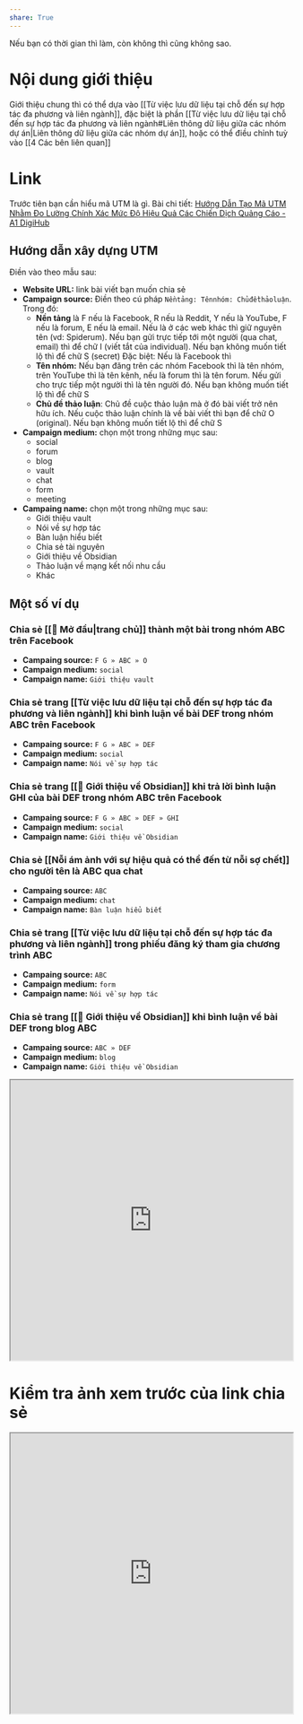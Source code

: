 ```yaml
---
share: True
---
```

Nếu bạn có thời gian thì làm, còn không thì cũng không sao.

# Nội dung giới thiệu
Giới thiệu chung thì có thể dựa vào [[Từ việc lưu dữ liệu tại chỗ đến sự hợp tác đa phương và liên ngành]], đặc biệt là phần [[Từ việc lưu dữ liệu tại chỗ đến sự hợp tác đa phương và liên ngành#Liên thông dữ liệu giữa các nhóm dự án|Liên thông dữ liệu giữa các nhóm dự án]], hoặc có thể điều chỉnh tuỳ vào [[4 Các bên liên quan]]

# Link
Trước tiên bạn cần hiểu mã UTM là gì. Bài chi tiết: [Hướng Dẫn Tạo Mã UTM Nhằm Đo Lường Chính Xác Mức Độ Hiệu Quả Các Chiến Dịch Quảng Cáo - A1 DigiHub](https://a1digihub.com/huong-dan-tao-ma-utm-nham-do-luong-chinh-xac-muc-do-hieu-qua-cac-chien-dich-quang-cao/)

## Hướng dẫn xây dựng UTM
Điền vào theo mẫu sau:
- **Website URL:** link bài viết bạn muốn chia sẻ
- **Campaign source:** Điền theo cú pháp `Nềntảng: Tênnhóm: Chủđềthảoluận`. Trong đó:
	- **Nền tảng** là F nếu là Facebook, R nếu là Reddit, Y nếu là YouTube, F nếu là forum, E nếu là email. Nếu là ở các web khác thì giữ nguyên tên (vd: Spiderum). Nếu bạn gửi trực tiếp tới một người (qua chat, email) thì để chữ I (viết tắt của individual). Nếu bạn không muốn tiết lộ thì để chữ S (secret)
	  Đặc biệt: Nếu là Facebook thì 
	- **Tên nhóm:** Nếu bạn đăng trên các nhóm Facebook thì là tên nhóm, trên YouTube thì là tên kênh, nếu là forum thì là tên forum. Nếu gửi cho trực tiếp một người thì là tên người đó. Nếu bạn không muốn tiết lộ thì để chữ S
	- **Chủ đề thảo luận**: Chủ đề cuộc thảo luận mà ở đó bài viết trở nên hữu ích. Nếu cuộc thảo luận chính là về bài viết thì bạn để chữ O (original). Nếu bạn không muốn tiết lộ thì để chữ S
- **Campaign medium:** chọn một trong những mục sau:
	- social
	- forum
	- blog
	- vault
	- chat
	- form
	- meeting
- **Campaing name:** chọn một trong những mục sau:
	- Giới thiệu vault
	- Nói về sự hợp tác
	- Bàn luận hiểu biết
	- Chia sẻ tài nguyên
	- Giới thiệu về Obsidian
	- Thảo luận về mạng kết nối nhu cầu
	- Khác

## Một số ví dụ
### Chia sẻ [[🌟 Mở đầu|trang chủ]] thành một bài trong nhóm ABC trên Facebook
- **Campaing source:** `F G » ABC » O`
- **Campaign medium:** `social`
- **Campaign name:** `Giới thiệu vault`

### Chia sẻ trang [[Từ việc lưu dữ liệu tại chỗ đến sự hợp tác đa phương và liên ngành]] khi bình luận về bài DEF trong nhóm ABC trên Facebook
- **Campaing source:** `F G » ABC » DEF`
- **Campaign medium:** `social`
- **Campaign name:** `Nói về sự hợp tác`

### Chia sẻ trang [[💎 Giới thiệu về Obsidian]] khi trả lời bình luận GHI của bài DEF trong nhóm ABC trên Facebook
- **Campaing source:** `F G » ABC » DEF » GHI`
- **Campaign medium:** `social`
- **Campaign name:** `Giới thiệu về Obsidian`

### Chia sẻ [[Nỗi ám ảnh với sự hiệu quả có thể đến từ nỗi sợ chết]] cho người tên là ABC qua chat
- **Campaing source:** `ABC`
- **Campaign medium:** `chat`
- **Campaign name:** `Bàn luận hiểu biết`

### Chia sẻ trang [[Từ việc lưu dữ liệu tại chỗ đến sự hợp tác đa phương và liên ngành]] trong phiếu đăng ký tham gia chương trình ABC
- **Campaing source:** `ABC`
- **Campaign medium:** `form`
- **Campaign name:** `Nói về sự hợp tác`

### Chia sẻ trang [[💎 Giới thiệu về Obsidian]] khi bình luận về  bài DEF trong blog ABC 
- **Campaing source:** `ABC » DEF`
- **Campaign medium:** `blog`
- **Campaign name:** `Giới thiệu về Obsidian`
 
<iframe width=100% height=500 src="https://ga-dev-tools.appspot.com/campaign-url-builder/" > </iframe>

# Kiểm tra ảnh xem trước của link chia sẻ
<iframe width=100% height=500 src="https://developers.facebook.com/tools/debug/" ></iframe>
